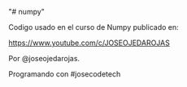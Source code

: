 "# numpy"

Codigo usado en el curso de Numpy publicado en:

https://www.youtube.com/c/JOSEOJEDAROJAS

Por @joseojedarojas.

Programando con #josecodetech

